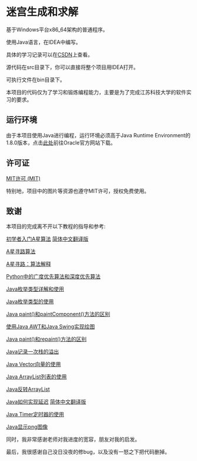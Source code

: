 # 迷宫生成和求解

基于Windows平台x86_64架构的普通程序。

使用Java语言，在IDEA中编写。

具体的学习记录可以在[CSDN](https://blog.csdn.net/weixin_42588702/article/details/111591162)上查看。

源代码在src目录下，你可以直接将整个项目用IDEA打开。

可执行文件在bin目录下。

本项目的代码仅为了学习和锻炼编程能力，主要是为了完成江苏科技大学的软件实习的要求。

## 运行环境

由于本项目使用Java进行编程，运行环境必须高于Java Runtime Environment的1.8.0版本，点击[此处](https://www.oracle.com/java/technologies/javase/javase-jdk8-downloads.html)前往Oracle官方网站下载。

## 许可证

[MIT许可 (MIT)](https://github.com/SertonRY/Maze-Generator-Solver/blob/main/LICENSE)

特别地，项目中的图片等资源也遵守MIT许可，授权免费使用。

## 致谢

本项目的完成离不开以下教程的指导和参考:

[初学者入门A星算法](https://www.gamedev.net/reference/articles/article2003.asp)	[简体中文翻译版](https://blog.csdn.net/weixin_44489823/article/details/89382502)



[A星寻路算法](https://www.youtube.com/watch?v=icZj67PTFhc&ab_channel=javidx9)



[A星寻路：算法解释](https://www.youtube.com/watch?v=-L-WgKMFuhE&ab_channel=SebastianLague)



[Python中的广度优先算法和深度优先算法](https://www.youtube.com/watch?v=oLtvUWpAnTQ&ab_channel=%E9%BB%84%E6%B5%A9%E6%9D%B0)



[Java枚举类型详解和使用](https://www.jianshu.com/p/174467006572)



[Java枚举类型的使用](https://www.cnblogs.com/qlqwjy/p/9065264.html)



[Java paint()和paintComponent()方法的区别](https://blog.csdn.net/qq_1017097573/article/details/51694668)



[使用Java AWT和Java Swing实现绘图](https://www.oracle.com/java/technologies/painting.html)



[Java paint()和repaint()方法的区别](https://zhidao.baidu.com/question/51348588.html)



[Java记录一次栈的溢出](https://www.cnblogs.com/thirtyfive16/p/6088910.html)



[Java Vector向量的使用](https://www.runoob.com/java/java-vector-class.html)



[Java ArrayList列表的使用](https://www.cnblogs.com/msymm/p/9872818.html)



[Java反转ArrayList](https://blog.csdn.net/jiazhangyierzi/article/details/78404713)



[Java如何实现延迟](https://mkyong.com/java/java-how-to-delay-few-seconds/)	[简体中文翻译版](https://blog.csdn.net/cyan20115/article/details/106550137)



[Java Timer定时器的使用](https://blog.csdn.net/qq_39494252/article/details/80296041)



[Java显示png图像](https://www.cnblogs.com/hujunzheng/p/4237753.html)



同时，我非常感谢老师对我进度的宽容，朋友对我的启发。

最后，我很感谢自己没日没夜的修bug，以及没有一怒之下把代码删掉。